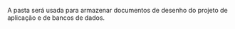 A pasta será usada para armazenar documentos de desenho do projeto de aplicação e de bancos de dados.

